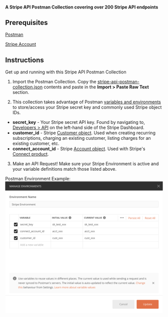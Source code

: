 #### A Stripe API Postman Collection covering over 200 Stripe API endpoints

## Prerequisites
[Postman](https://www.getpostman.com/downloads/)

[Stripe Account](https://dashboard.stripe.com/register)

## Instructions

Get up and running with this Stripe API Postman Collection

1. Import the Postman Collection. Copy the [stripe-api-postman-collection.json](https://github.com/mattmitchell6/stripe-api-postman-collection/blob/master/stripe-api-postman-collection.json) contents and paste in the **Import > Paste Raw Text** section.

2. This collection takes advantage of Postman [variables and environments](https://learning.getpostman.com/docs/postman/variables-and-environments/variables/#understanding-variables-and-environments) to store/access your Stripe secret key and commonly used Stripe object IDs.

* **secret_key** - Your Stripe secret API key. Found by navigating to, [Developers > API](https://dashboard.stripe.com/test/apikeys) on the left-hand side of the Stripe Dashboard.
* **customer_id** - Stripe [Customer object](https://stripe.com/docs/api/customers). Used when creating recurring subscriptions, charging an existing customer, listing charges for an existing customer, etc.
* **connect_account_id** - Stripe [Account object](https://stripe.com/docs/api/accounts). Used with Stripe's [Connect product](https://stripe.com/docs/connect).

3. Make an API Request! Make sure your Stripe Environment is active and your variable definitions match those listed above.


Postman Environment Example:
![Stripe Postman Environment](images/stripe-postman-environment.png)
